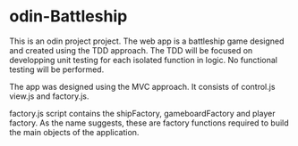 # odin-Battleship

This is an odin project project. The web app is a battleship game designed and created using the TDD approach. The TDD will be focused on developping unit testing for each isolated function in logic. No functional testing will be performed.

The app was designed using the MVC approach. It consists of control.js view.js and factory.js. 

factory.js script contains the shipFactory, gameboardFactory and player factory. As the name suggests, these are factory functions required to build the main objects of the application.